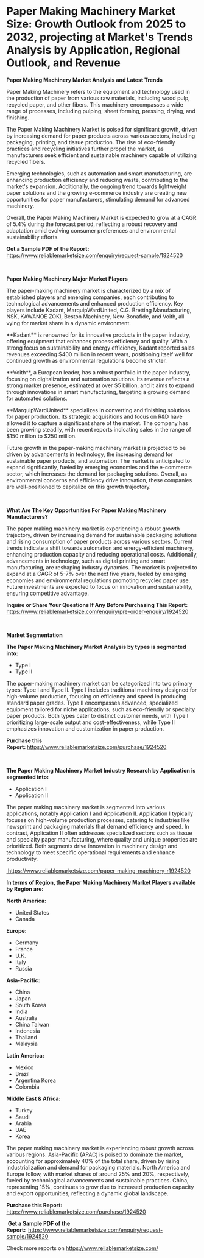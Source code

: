 <p><h1>Paper Making Machinery Market Size: Growth Outlook from 2025 to 2032, projecting at Market's Trends Analysis by Application, Regional Outlook, and Revenue</h1></p><p><strong>Paper Making Machinery Market Analysis and Latest Trends</strong></p>
<p><p>Paper Making Machinery refers to the equipment and technology used in the production of paper from various raw materials, including wood pulp, recycled paper, and other fibers. This machinery encompasses a wide range of processes, including pulping, sheet forming, pressing, drying, and finishing. </p><p>The Paper Making Machinery Market is poised for significant growth, driven by increasing demand for paper products across various sectors, including packaging, printing, and tissue production. The rise of eco-friendly practices and recycling initiatives further propel the market, as manufacturers seek efficient and sustainable machinery capable of utilizing recycled fibers. </p><p>Emerging technologies, such as automation and smart manufacturing, are enhancing production efficiency and reducing waste, contributing to the market's expansion. Additionally, the ongoing trend towards lightweight paper solutions and the growing e-commerce industry are creating new opportunities for paper manufacturers, stimulating demand for advanced machinery. </p><p>Overall, the Paper Making Machinery Market is expected to grow at a CAGR of 5.4% during the forecast period, reflecting a robust recovery and adaptation amid evolving consumer preferences and environmental sustainability efforts.</p></p>
<p><strong>Get a Sample PDF of the Report:&nbsp;</strong> <a href="https://www.reliablemarketsize.com/enquiry/request-sample/1924520?utm_campaign=2314&utm_medium=2&utm_source=Github&utm_content=ia&utm_term=28032025&utm_id=paper-making-machinery">https://www.reliablemarketsize.com/enquiry/request-sample/1924520</a></p>
<p>&nbsp;</p>
<p><strong>Paper Making Machinery Major Market Players</strong></p>
<p><p>The paper-making machinery market is characterized by a mix of established players and emerging companies, each contributing to technological advancements and enhanced production efficiency. Key players include Kadant, MarquipWardUnited, C.G. Bretting Manufacturing, NSK, KAWANOE ZOKI, Beston Machinery, New-Bonafide, and Voith, all vying for market share in a dynamic environment.</p><p>**Kadant** is renowned for its innovative products in the paper industry, offering equipment that enhances process efficiency and quality. With a strong focus on sustainability and energy efficiency, Kadant reported sales revenues exceeding $400 million in recent years, positioning itself well for continued growth as environmental regulations become stricter. </p><p>**Voith**, a European leader, has a robust portfolio in the paper industry, focusing on digitalization and automation solutions. Its revenue reflects a strong market presence, estimated at over $5 billion, and it aims to expand through innovations in smart manufacturing, targeting a growing demand for automated solutions.</p><p>**MarquipWardUnited** specializes in converting and finishing solutions for paper production. Its strategic acquisitions and focus on R&D have allowed it to capture a significant share of the market. The company has been growing steadily, with recent reports indicating sales in the range of $150 million to $250 million.</p><p>Future growth in the paper-making machinery market is projected to be driven by advancements in technology, the increasing demand for sustainable paper products, and automation. The market is anticipated to expand significantly, fueled by emerging economies and the e-commerce sector, which increases the demand for packaging solutions. Overall, as environmental concerns and efficiency drive innovation, these companies are well-positioned to capitalize on this growth trajectory.</p></p>
<p>&nbsp;</p>
<p><strong>What Are The Key Opportunities For Paper Making Machinery Manufacturers?</strong></p>
<p><p>The paper making machinery market is experiencing a robust growth trajectory, driven by increasing demand for sustainable packaging solutions and rising consumption of paper products across various sectors. Current trends indicate a shift towards automation and energy-efficient machinery, enhancing production capacity and reducing operational costs. Additionally, advancements in technology, such as digital printing and smart manufacturing, are reshaping industry dynamics. The market is projected to expand at a CAGR of 5-7% over the next five years, fueled by emerging economies and environmental regulations promoting recycled paper use. Future investments are expected to focus on innovation and sustainability, ensuring competitive advantage.</p></p>
<p><strong>Inquire or Share Your Questions If Any Before Purchasing This Report:</strong> <a href="https://www.reliablemarketsize.com/enquiry/pre-order-enquiry/1924520?utm_campaign=2314&utm_medium=2&utm_source=Github&utm_content=ia&utm_term=28032025&utm_id=paper-making-machinery">https://www.reliablemarketsize.com/enquiry/pre-order-enquiry/1924520</a></p>
<p>&nbsp;</p>
<p><strong>Market Segmentation</strong></p>
<p><strong>The Paper Making Machinery Market Analysis by types is segmented into:</strong></p>
<p><ul><li>Type I</li><li>Type II</li></ul></p>
<p><p>The paper-making machinery market can be categorized into two primary types: Type I and Type II. Type I includes traditional machinery designed for high-volume production, focusing on efficiency and speed in producing standard paper grades. Type II encompasses advanced, specialized equipment tailored for niche applications, such as eco-friendly or specialty paper products. Both types cater to distinct customer needs, with Type I prioritizing large-scale output and cost-effectiveness, while Type II emphasizes innovation and customization in paper production.</p></p>
<p><strong>Purchase this Report:&nbsp;</strong><a href="https://www.reliablemarketsize.com/purchase/1924520?utm_campaign=2314&utm_medium=2&utm_source=Github&utm_content=ia&utm_term=28032025&utm_id=paper-making-machinery">https://www.reliablemarketsize.com/purchase/1924520</a></p>
<p>&nbsp;</p>
<p><strong>The Paper Making Machinery Market Industry Research by Application is segmented into:</strong></p>
<p><ul><li>Application I</li><li>Application II</li></ul></p>
<p><p>The paper making machinery market is segmented into various applications, notably Application I and Application II. Application I typically focuses on high-volume production processes, catering to industries like newsprint and packaging materials that demand efficiency and speed. In contrast, Application II often addresses specialized sectors such as tissue and specialty paper manufacturing, where quality and unique properties are prioritized. Both segments drive innovation in machinery design and technology to meet specific operational requirements and enhance productivity.</p></p>
<p><a href="https://www.reliablemarketsize.com/paper-making-machinery-r1924520?utm_campaign=2314&utm_medium=2&utm_source=Github&utm_content=ia&utm_term=28032025&utm_id=paper-making-machinery">&nbsp;https://www.reliablemarketsize.com/paper-making-machinery-r1924520</a></p>
<p><strong>In terms of Region, the Paper Making Machinery Market Players available by Region are:</strong></p>
<p>
    <p> <strong> North America: </strong>
        <ul>
            <li>United States</li>
            <li>Canada</li>
        </ul>
        </p> 
    <p> <strong> Europe: </strong>
        <ul>
            <li>Germany</li>
            <li>France</li>
            <li>U.K.</li>
            <li>Italy</li>
            <li>Russia</li>
        </ul>
        </p> 
    <p> <strong> Asia-Pacific: </strong>
        <ul>
            <li>China</li>
            <li>Japan</li>
            <li>South Korea</li>
            <li>India</li>
            <li>Australia</li>
            <li>China Taiwan</li>
            <li>Indonesia</li>
            <li>Thailand</li>
            <li>Malaysia</li>
        </ul>
        </p> 
    <p> <strong> Latin America: </strong>
        <ul>
            <li>Mexico</li>
            <li>Brazil</li>
            <li>Argentina Korea</li>
            <li>Colombia</li>
        </ul>
        </p> 
    <p> <strong> Middle East & Africa: </strong>
        <ul>
            <li>Turkey</li>
            <li>Saudi</li>
            <li>Arabia</li>
            <li>UAE</li>
            <li>Korea</li>
        </ul>
    </p>
    </p>
<p><p>The paper making machinery market is experiencing robust growth across various regions. Asia-Pacific (APAC) is poised to dominate the market, accounting for approximately 40% of the total share, driven by rising industrialization and demand for packaging materials. North America and Europe follow, with market shares of around 25% and 20%, respectively, fueled by technological advancements and sustainable practices. China, representing 15%, continues to grow due to increased production capacity and export opportunities, reflecting a dynamic global landscape.</p></p>
<p><strong>Purchase this Report: </strong><a href="https://www.reliablemarketsize.com/purchase/1924520?utm_campaign=2314&utm_medium=2&utm_source=Github&utm_content=ia&utm_term=28032025&utm_id=paper-making-machinery">https://www.reliablemarketsize.com/purchase/1924520</a></p>
<p>&nbsp;<strong>Get a Sample PDF of the Report:&nbsp;&nbsp;</strong><a href="https://www.reliablemarketsize.com/enquiry/request-sample/1924520?utm_campaign=2314&utm_medium=2&utm_source=Github&utm_content=ia&utm_term=28032025&utm_id=paper-making-machinery">https://www.reliablemarketsize.com/enquiry/request-sample/1924520</a></p>
<p><strong></strong></p>
<p>Check more reports on <a href="https://www.reliablemarketsize.com/?utm_campaign=2314&utm_medium=2&utm_source=Github&utm_content=ia&utm_term=28032025&utm_id=paper-making-machinery">https://www.reliablemarketsize.com/</a></p>